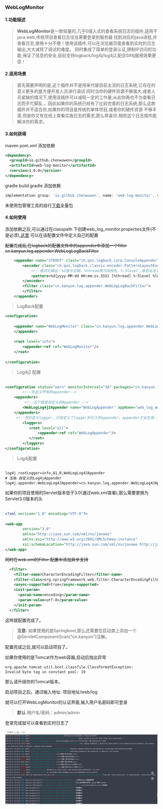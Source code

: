 ### WebLogMonitor

#### 1.功能描述
>**WebLogMonitor**是一款轻量的,几乎0侵入式的查看系统日志的插件,适用于java web,传统项目查看日志往往需要登录到服务器
找到对应的java进程,并查看日志,使用十分不便！使用该插件,可以在浏览器页面查看到实时的日志输出,大大减轻了调试的难度。
同时集成了简单的登录认证,限制IP访问的功能,保证了信息的安全,目前支持logback/log4j/log4j2,配合Slf4j服用效果更佳！

#### 2.适用场景
> 首先需要声明的是,这个插件并不是用来代替目前主流的日志系统,它存在的意义更多的是方便开发人员进行调试
>同时当你的硬件资源不够强大,或者人员紧缺的情况下,使用该插件可以减轻一定的工作量,从此你再也不为查看日志而手忙脚乱
。因此如果你的系统已经有了比较完善的日志系统,那么这款插件并不适合你,如果你的项目是传统的单体项目,或者你的硬件资源
不够丰富,但是你又有在线上查看实施日志的需求,那么恭喜你,相信这个日志插件能解决你的需求。


#### 3.如何获得
maven pom.xml 添加依赖

```xml
<dependency>
  <groupId>io.github.chenwuwen</groupId>
  <artifactId>web-log-monitor</artifactId>
  <version>1.0.0</version>
</dependency>

```
gradle build.gradle 添加依赖
```groovy
implementation group: 'io.github.chenwuwen', name: 'web-log-monitor', version: '1.0.0'
```

未使用包管理工具的自行[下载](https://github.com/chenwuwen/web-log-monitor/releases/download/v1.0.0/web-log-monitor-1.0.0-all.jar)全量包

#### 4.如何使用
添加依赖之后,可以通过在classpath 下创建web_log_monitor.properties文件(不是必须),[这里](https://github.com/chenwuwen/web_log_monitor/blob/master/web_log_monitor.properties)
可以在该配置文件中定义自己的配置

~~配置完成后,在logback的配置文件中的appender中添加一个filter
cn.kanyun.log.appender.WebLogLogBackFilter~~

```xml
    <appender name="STDOUT" class="ch.qos.logback.core.ConsoleAppender">
        <encoder class="ch.qos.logback.classic.encoder.PatternLayoutEncoder">
            <!--格式化输出：%d表示日期，%thread表示线程名，%-5level：级别从左显示5个字符宽度%msg：日志消息，%n是换行符-->
            <pattern>%d{yyyy-MM-dd HH:mm:ss.SSS} [%thread] %-5level %logger{50} - %msg%n</pattern>
        </encoder>
        <filter class="cn.kanyun.log.appender.WebLogLogBackFilter">
        </filter>
    </appender>
```

>LogBack配置
```xml
<configuration>

    <appender name="WebLogMonitor" class="cn.kanyun.log.appender.WebLogLogBackAppender">
    </appender>
    
    <root level="info">
        <appender-ref ref="WebLogMonitor"/>
    </root>
        
</configuration>
```

>Log4j2 配置

```xml

<configuration status="warn" monitorInterval="30" packages="cn.kanyun.log.appender">
        <!--先定义所有的appender-->
    <appenders>
         <!--这个就是自定义的Appender -->
        <WebLogLog4j2Appender name="WebLogAppender" appName="web_log_monitor"/>
    </appenders>
     <!--然后定义logger，只有定义了logger并引入的appender，appender才会生效-->
        <loggers>
           <root level="all">
               <appender-ref ref="WebLogAppender"/>
           </root>
        </loggers>
</configuration>

```

>Log4j配置

```properties

log4j.rootLogger=info,A1,R,WebLogLog4JAppender
# 注册 自定义的Log4jAppender
log4j.appender.WebLogLog4JAppender=cn.kanyun.log.appender.WebLogLog4JAppender
```


如果你的项目使用的Servlet版本低于3.0(通过web.xml查看),那么需要更换为Servlet3.0版本的头

```xml

<?xml version="1.0" encoding="UTF-8"?>  
   
<web-app  
        version="3.0"  
        xmlns="http://java.sun.com/xml/ns/javaee"  
        xmlns:xsi="http://www.w3.org/2001/XMLSchema-instance"  
        xsi:schemaLocation="http://java.sun.com/xml/ns/javaee http://java.sun.com/xml/ns/javaee/web-app_3_0.xsd">  
</web-app>

```

~~同时在web.xml的Filter 配置中添加异步支持~~

```xml
  <filter>
    <filter-name>CharacterEncodingFilter</filter-name>
    <filter-class>org.springframework.web.filter.CharacterEncodingFilter</filter-class>
    <async-supported>true</async-supported>
    <init-param>
      <param-name>encoding</param-name>
      <param-value>utf-8</param-value>
    </init-param>
  </filter>

```

这样就配置完成了。


> **注意:** 如果使用的是Springboot,那么还需要在启动类上添加一个@ServletComponentScan("cn.kanyun")注解。


配置完成之后,就可以启动项目了。

如果你使用的是Tomcat作为web容器,启动后抛出异常
```text
org.apache.tomcat.util.bcel.classfile.ClassFormatException:
Invalid byte tag in constant pool: 19
```

那么请升级你的Tomcat版本。


启动项目之后。通过输入地址:  项目地址/web/log

就可以打开WebLogMonitor的认证界面,输入用户名密码即可登录

> **默认** 用户名/密码：admin/admin

登录完成就可以查看到实时日志了



![日志查看示例](image/demo.PNG)



